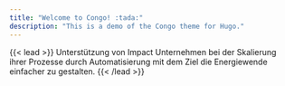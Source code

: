 ```yaml
---
title: "Welcome to Congo! :tada:"
description: "This is a demo of the Congo theme for Hugo."
---
```


{{< lead >}}
Unterstützung von Impact Unternehmen bei der Skalierung ihrer Prozesse durch Automatisierung mit dem Ziel die Energiewende einfacher zu gestalten.
{{< /lead >}}
